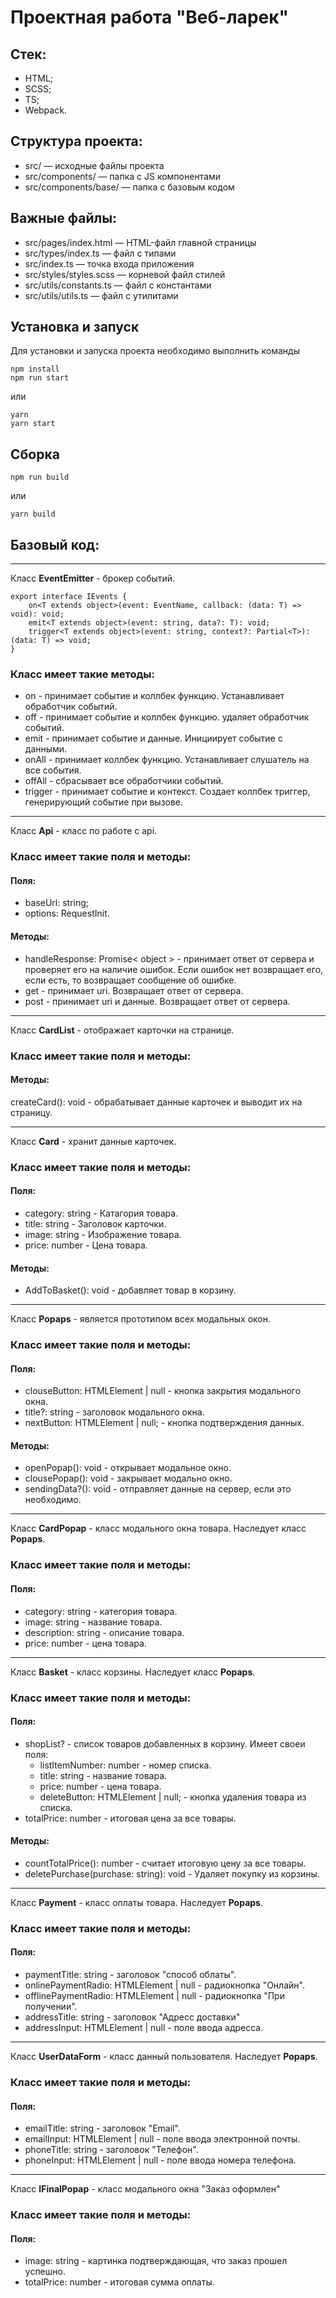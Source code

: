 # Проектная работа "Веб-ларек"

## Стек: 
- HTML;
- SCSS;
- TS;
- Webpack.

## Структура проекта:
- src/ — исходные файлы проекта
- src/components/ — папка с JS компонентами
- src/components/base/ — папка с базовым кодом

## Важные файлы:
- src/pages/index.html — HTML-файл главной страницы
- src/types/index.ts — файл с типами
- src/index.ts — точка входа приложения
- src/styles/styles.scss — корневой файл стилей
- src/utils/constants.ts — файл с константами
- src/utils/utils.ts — файл с утилитами

## Установка и запуск
Для установки и запуска проекта необходимо выполнить команды

```
npm install
npm run start
```

или

```
yarn
yarn start
```
## Сборка

```
npm run build
```

или

```
yarn build
```


## Базовый код:

___

Класс **EventEmitter** - брокер событий.

```
export interface IEvents {
    on<T extends object>(event: EventName, callback: (data: T) => void): void;
    emit<T extends object>(event: string, data?: T): void;
    trigger<T extends object>(event: string, context?: Partial<T>): (data: T) => void;
}
```

### Класс имеет такие методы:
- on - принимает событие и  коллбек функцию. Устанавливает обработчик событий.
- off - принимает событие и коллбек функцию. удаляет обработчик событий.
- emit - принимает событие и данные. Инициирует событие с данными.
- onAll - принимает коллбек функцию. Устанавливает слушатель на все события.
- offAll - сбрасывает все обработчики событий.
- trigger - принимает событие и контекст. Создает коллбек триггер, генерирующий событие при вызове.

___

Класс **Api** - класс по работе с api.

### Класс имеет такие поля и методы:

#### Поля:
- baseUrl: string;
- options: RequestInit.


#### Методы:
- handleResponse: Promise< object > - принимает ответ от сервера и проверяет его на наличие ошибок. Если ошибок нет возвращает его, если есть, то возвращает сообщение об ошибке.
- get - принимает uri. Возвращает ответ от сервера.
- post - принимает uri и данные. Возвращает ответ от сервера.

___

Класс **СardList** - отображает карточки на странице.

### Класс имеет такие поля и методы:

#### Методы:
createCard(): void - обрабатывает данные карточек и выводит их на страницу.

___

Класс **Card** - хранит данные карточек.

### Класс имеет такие поля и методы:

#### Поля:
- category: string - Катагория товара.
- title: string - Заголовок карточки.
- image: string - Изображение товара.
- price: number - Цена товара.

#### Методы:
- AddToBasket(): void - добавляет товар в корзину.

___

Класс **Popaps** - является прототипом всех модальных окон.

### Класс имеет такие поля и методы:

#### Поля:
- clouseButton: HTMLElement | null - кнопка закрытия модального окна.
- title?: string - заголовок модального окна.
- nextButton: HTMLElement | null; - кнопка подтверждения данных.

#### Методы:
- openPopap(): void - открывает модальное окно.
- clousePopap(): void - закрывает модально окно.
- sendingData?(): void - отправляет данные на сервер, если это необходимо.

___

Класс **CardPopap** - класс модального окна товара. Наследует класс **Popaps**.

### Класс имеет такие поля и методы:

#### Поля:
- category: string - категория товара.
- image: string - название товара.
- description: string - описание товара.
- price: number - цена товара.

___

Класс **Basket** - класс корзины. Наследует класс **Popaps**.

### Класс имеет такие поля и методы:

#### Поля: 
- shopList? - список товаров добавленных в корзину. Имеет своеи поля:
    - listItemNumber: number - номер списка.
    - title: string - название товара.
    - price: number - цена товара.
    - deleteButton: HTMLElement | null; - кнопка удаления товара из списка.
- totalPrice: number - итоговая цена за все товары.
  
#### Методы:
- countTotalPrice(): number - считает итоговую цену за все товары.
- deletePurchase(purchase: string): void - Удаляет покупку из корзины.

___

Класс **Payment** - класс оплаты товара. Наследует **Popaps**.

### Класс имеет такие поля и методы:

#### Поля: 
- paymentTitle: string - заголовок "способ облаты".
- onlinePaymentRadio: HTMLElement | null - радиокнопка "Онлайн".
- offlinePaymentRadio: HTMLElement | null - радиокнопка "При получении".
- addressTitle: string - заголовок "Адресс доставки"
- addressInput: HTMLElement | null - поле ввода адресса.

___

Класс **UserDataForm** - класс данный пользователя. Наследует **Popaps**.

### Класс имеет такие поля и методы:

#### Поля:
- emailTitle: string - заголовок "Email".
- emailInput: HTMLElement | null - поле ввода электронной почты.
- phoneTitle: string - заголовок "Телефон".
- phoneInput: HTMLElement | null - поле ввода номера телефона.

___

Класс **IFinalPopap** - класс модального окна "Заказ оформлен"
 
### Класс имеет такие поля и методы:

#### Поля:
- image: string - картинка подтверждающая, что заказ прошел успешно.
- totalPrice: number - итоговая сумма оплаты.
